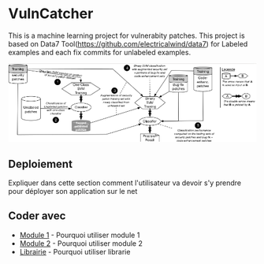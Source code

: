 # VulnCatcher
This is a machine learning project for vulnerabity patches.
This project is based on Data7 Tool(https://github.com/electricalwind/data7) for Labeled examples and each fix commits for unlabeled examples.

![picture](image.png)
## Deploiement

Expliquer dans cette section comment l'utilisateur va devoir s'y prendre pour déployer son application sur le net

## Coder avec

* [Module 1](http://www.sitedumodeleun.com) - Pourquoi utiliser module 1
* [Module 2](https://sitedumodeledeux.org) - Pourquoi utiliser module 2
* [Librairie](https://librarie.io) - Pourquoi utiliser librarie
